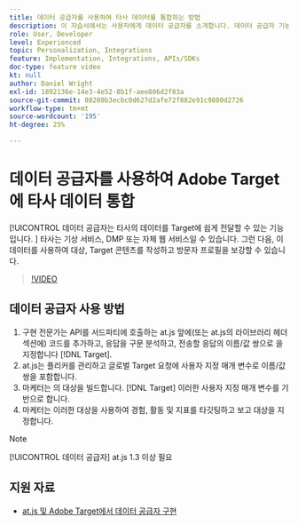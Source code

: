 ```yaml
---
title: 데이터 공급자를 사용하여 타사 데이터를 통합하는 방법
description: 이 자습서에서는 사용자에게 데이터 공급자를 소개합니다. 데이터 공급자 기능을 사용하여 타사의 데이터를 Adobe Target에 쉽게 전달하는 방법을 알아봅니다.
role: User, Developer
level: Experienced
topic: Personalization, Integrations
feature: Implementation, Integrations, APIs/SDKs
doc-type: feature video
kt: null
author: Daniel Wright
exl-id: 1892136e-14e3-4e52-8b1f-aee806d2f83a
source-git-commit: 80208b3ecbc0d627d2afe72f882e91c9800d2726
workflow-type: tm+mt
source-wordcount: '195'
ht-degree: 25%

---
```


# 데이터 공급자를 사용하여 Adobe Target에 타사 데이터 통합

[!UICONTROL 데이터 공급자는 타사의 데이터를 Target에 쉽게 전달할 수 있는 기능입니다.  ]  타사는 기상 서비스, DMP 또는 자체 웹 서비스일 수 있습니다. 그런 다음, 이 데이터를 사용하여 대상, Target 콘텐츠를 작성하고 방문자 프로필을 보강할 수 있습니다.

>[!VIDEO](https://video.tv.adobe.com/v/22349/?quality=12)

## 데이터 공급자 사용 방법

1. 구현 전문가는 API를 서드파티에 호출하는 at.js 앞에(또는 at.js의 라이브러리 헤더 섹션에) 코드를 추가하고, 응답을 구문 분석하고, 전송할 응답의 이름/값 쌍으로 을 지정합니다 [!DNL Target].
1. at.js는 플리커를 관리하고 글로벌 Target 요청에 사용자 지정 매개 변수로 이름/값 쌍을 포함합니다.
1. 마케터는 의 대상을 빌드합니다. [!DNL Target] 이러한 사용자 지정 매개 변수를 기반으로 합니다.
1. 마케터는 이러한 대상을 사용하여 경험, 활동 및 지표를 타깃팅하고 보고 대상을 지정합니다.

>[!NOTE]
>
>[!UICONTROL 데이터 공급자] at.js 1.3 이상 필요

## 지원 자료

* [at.js 및 Adobe Target에서 데이터 공급자 구현](implement-data-providers-to-integrate-third-party-data.md)
